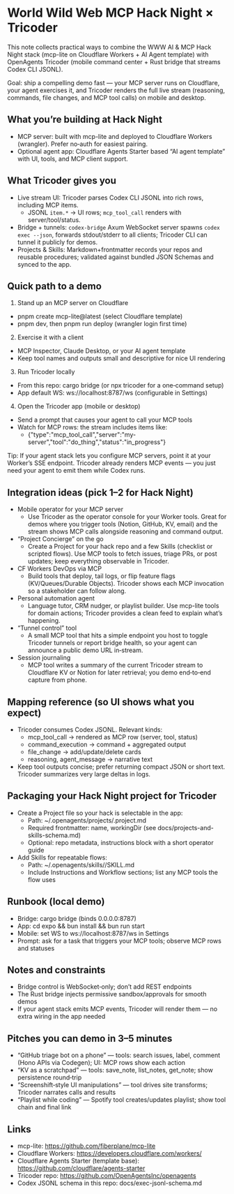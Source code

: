 # World Wild Web MCP Hack Night × Tricoder

This note collects practical ways to combine the WWW AI & MCP Hack Night stack (mcp-lite on Cloudflare Workers + AI Agent template) with OpenAgents Tricoder (mobile command center + Rust bridge that streams Codex CLI JSONL).

Goal: ship a compelling demo fast — your MCP server runs on Cloudflare, your agent exercises it, and Tricoder renders the full live stream (reasoning, commands, file changes, and MCP tool calls) on mobile and desktop.

## What you’re building at Hack Night
- MCP server: built with mcp-lite and deployed to Cloudflare Workers (wrangler). Prefer no‑auth for easiest pairing.
- Optional agent app: Cloudflare Agents Starter based “AI agent template” with UI, tools, and MCP client support.

## What Tricoder gives you
- Live stream UI: Tricoder parses Codex CLI JSONL into rich rows, including MCP items.
  - JSONL `item.*` → UI rows; `mcp_tool_call` renders with server/tool/status.
- Bridge + tunnels: `codex-bridge` Axum WebSocket server spawns `codex exec --json`, forwards stdout/stderr to all clients; Tricoder CLI can tunnel it publicly for demos.
- Projects & Skills: Markdown+frontmatter records your repos and reusable procedures; validated against bundled JSON Schemas and synced to the app.

## Quick path to a demo
1) Stand up an MCP server on Cloudflare
- pnpm create mcp-lite@latest (select Cloudflare template)
- pnpm dev, then pnpm run deploy (wrangler login first time)

2) Exercise it with a client
- MCP Inspector, Claude Desktop, or your AI agent template
- Keep tool names and outputs small and descriptive for nice UI rendering

3) Run Tricoder locally
- From this repo: cargo bridge (or npx tricoder for a one‑command setup)
- App default WS: ws://localhost:8787/ws (configurable in Settings)

4) Open the Tricoder app (mobile or desktop)
- Send a prompt that causes your agent to call your MCP tools
- Watch for MCP rows: the stream includes items like:
  - {"type":"mcp_tool_call","server":"my-server","tool":"do_thing","status":"in_progress"}

Tip: If your agent stack lets you configure MCP servers, point it at your Worker’s SSE endpoint. Tricoder already renders MCP events — you just need your agent to emit them while Codex runs.

## Integration ideas (pick 1–2 for Hack Night)
- Mobile operator for your MCP server
  - Use Tricoder as the operator console for your Worker tools. Great for demos where you trigger tools (Notion, GitHub, KV, email) and the stream shows MCP calls alongside reasoning and command output.
- “Project Concierge” on the go
  - Create a Project for your hack repo and a few Skills (checklist or scripted flows). Use MCP tools to fetch issues, triage PRs, or post updates; keep everything observable in Tricoder.
- CF Workers DevOps via MCP
  - Build tools that deploy, tail logs, or flip feature flags (KV/Queues/Durable Objects). Tricoder shows each MCP invocation so a stakeholder can follow along.
- Personal automation agent
  - Language tutor, CRM nudger, or playlist builder. Use mcp-lite tools for domain actions; Tricoder provides a clean feed to explain what’s happening.
- “Tunnel control” tool
  - A small MCP tool that hits a simple endpoint you host to toggle Tricoder tunnels or report bridge health, so your agent can announce a public demo URL in‑stream.
- Session journaling
  - MCP tool writes a summary of the current Tricoder stream to Cloudflare KV or Notion for later retrieval; you demo end‑to‑end capture from phone.

## Mapping reference (so UI shows what you expect)
- Tricoder consumes Codex JSONL. Relevant kinds:
  - mcp_tool_call → rendered as MCP row (server, tool, status)
  - command_execution → command + aggregated output
  - file_change → add/update/delete cards
  - reasoning, agent_message → narrative text
- Keep tool outputs concise; prefer returning compact JSON or short text. Tricoder summarizes very large deltas in logs.

## Packaging your Hack Night project for Tricoder
- Create a Project file so your hack is selectable in the app:
  - Path: ~/.openagents/projects/<id>.project.md
  - Required frontmatter: name, workingDir (see docs/projects-and-skills-schema.md)
  - Optional: repo metadata, instructions block with a short operator guide
- Add Skills for repeatable flows:
  - Path: ~/.openagents/skills/<skill-id>/SKILL.md
  - Include Instructions and Workflow sections; list any MCP tools the flow uses

## Runbook (local demo)
- Bridge: cargo bridge (binds 0.0.0.0:8787)
- App: cd expo && bun install && bun run start
- Mobile: set WS to ws://localhost:8787/ws in Settings
- Prompt: ask for a task that triggers your MCP tools; observe MCP rows and statuses

## Notes and constraints
- Bridge control is WebSocket‑only; don’t add REST endpoints
- The Rust bridge injects permissive sandbox/approvals for smooth demos
- If your agent stack emits MCP events, Tricoder will render them — no extra wiring in the app needed

## Pitches you can demo in 3–5 minutes
- “GitHub triage bot on a phone” — tools: search issues, label, comment (Hono APIs via Codegen); UI: MCP rows show each action
- “KV as a scratchpad” — tools: save_note, list_notes, get_note; show persistence round‑trip
- “Screenshift‑style UI manipulations” — tool drives site transforms; Tricoder narrates calls and results
- “Playlist while coding” — Spotify tool creates/updates playlist; show tool chain and final link

## Links
- mcp-lite: https://github.com/fiberplane/mcp-lite
- Cloudflare Workers: https://developers.cloudflare.com/workers/
- Cloudflare Agents Starter (template base): https://github.com/cloudflare/agents-starter
- Tricoder repo: https://github.com/OpenAgentsInc/openagents
- Codex JSONL schema in this repo: docs/exec-jsonl-schema.md
